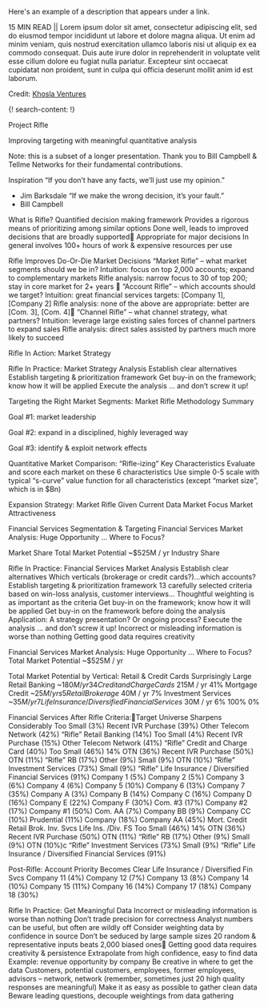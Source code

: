 Here's an example of a description that appears under a link.

15 MIN READ || Lorem ipsum dolor sit amet, consectetur adipiscing elit, sed do eiusmod tempor incididunt ut labore et dolore magna aliqua. Ut enim ad minim veniam, quis nostrud exercitation ullamco laboris nisi ut aliquip ex ea commodo consequat. Duis aute irure dolor in reprehenderit in voluptate velit esse cillum dolore eu fugiat nulla pariatur. Excepteur sint occaecat cupidatat non proident, sunt in culpa qui officia deserunt mollit anim id est laborum.

Credit: [Khosla Ventures](http://www.khoslaventures.com/)


{! search-content: !}

Project Rifle

  Improving targeting with meaningful quantitative analysis

Note: this is a subset of a longer presentation.  Thank you to Bill Campbell & Tellme Networks for their fundamental contributions.

Inspiration 
“If you don’t have any facts, we’ll just use my opinion.”      
- Jim Barksdale
“If we make the wrong decision, it’s your fault.”       
 - Bill Campbell

What is Rifle?
Quantified decision making framework
Provides a rigorous means of prioritizing among similar options
Done well, leads to improved decisions that are broadly supported
Appropriate for major decisions
In general involves 100+ hours of work & expensive resources per use



Rifle Improves Do-Or-Die Market Decisions 
“Market Rifle” – what market segments should we be in?
Intuition: focus on top 2,000 accounts; expand to complementary markets
Rifle analysis: narrow focus to 30 of top 200; stay in core market for 2+ years 
“Account Rifle” – which accounts should we target?
Intuition: great financial services targets: [Company 1], [Company 2]
Rifle analysis: none of the above are appropriate: better are [Com. 3], [Com. 4]
“Channel Rifle” – what channel strategy, what partners?
Intuition: leverage large existing sales forces of channel partners to expand sales
Rifle analysis: direct sales assisted by partners much more likely to succeed


Rifle In Action:
Market Strategy


Rifle In Practice: Market Strategy Analysis
Establish clear alternatives
Establish targeting & prioritization framework 
Get buy-in on the framework; know how it will be applied
Execute the analysis … and don’t screw it up! 

Targeting the Right Market Segments: Market Rifle Methodology Summary

Goal #1: market leadership

Goal #2: expand in a disciplined, highly leveraged way

Goal #3: identify & exploit network effects


Quantitative Market Comparison: “Rifle-izing” Key Characteristics
Evaluate and score each market on these 6 characteristics
Use simple 0-5 scale with typical “s-curve” value function for all characteristics (except “market size”, which is in $Bn)



Expansion Strategy: Market Rifle Given Current Data
Market Focus
Market Attractiveness


Financial Services Segmentation & Targeting
Financial Services Market Analysis: Huge Opportunity … Where to Focus?

Market Share
Total Market Potential
~$525M / yr
Industry Share


Rifle In Practice: Financial Services Market Analysis
Establish clear alternatives
Which verticals (brokerage or credit cards?)…which accounts?
Establish targeting & prioritization framework 
13 carefully selected criteria based on win-loss analysis, customer interviews…
Thoughtful weighting is as important as the criteria
Get buy-in on the framework; know how it will be applied
Get buy-in on the framework before doing the analysis
Application: A strategy presentation?  Or ongoing process?
Execute the analysis … and don’t screw it up! 
Incorrect or misleading information is worse than nothing
Getting good data requires creativity


Financial Services Market Analysis: Huge Opportunity … Where to Focus?
Total Market Potential
~$525M / yr

Total Market Potential by Vertical: Retail & Credit Cards Surprisingly Large
Retail Banking
~$180M / yr
34%
Credit and Charge Cards
~$215M / yr
41%
Mortgage Credit   ~$25M / yrs
5%
Retail Brokerage   ~$40M / yr
7%
Investment Services   ~$35M / yr
7%
Life Insurance / Diversified Financial Services   ~$30M / yr
6%
100%
0%


Financial Services After Rifle Criteria:Target Universe Sharpens Considerably
Too Small (3%)
Recent IVR Purchase (39%)
Other Telecom Network  (42%)
“Rifle” Retail Banking (14%)
Too Small (4%)
Recent IVR Purchase (15%)
Other Telecom Network  (41%)
“Rifle” Credit and Charge Card (40%)
Too Small (46%)
14%
OTN  (36%)
Recent IVR Purchase  (50%)
OTN (11%)
“Rifle” RB (17%)
Other (9%)
Small (9%)
OTN (10%)
“Rifle” Investment Services  (73%)
Small (9%)
“Rifle” Life Insurance / Diversified Financial Services  (91%)
Company 1 (5%)
Company 2 (5%)
Company 3 (6%)
Company 4 (6%)
Company 5 (10%)
Company 6 (13%)
Company 7 (35%)
Company A (3%)
Company B (14%)
Company C (16%)
Company D (16%)
Company E (22%)
Company F (30%)
Com. #3 (17%)
Company #2 (17%)
Company #1  (50%)
Com. AA (7%)
Company BB (9%)
Company CC (10%)
Prudential (11%)
Company (18%)
Company AA (45%)
Mort. Credit
Retail Brok.
Inv. Svcs
Life Ins. /Div. FS
Too Small (46%)
14%
OTN  (36%)
Recent IVR Purchase  (50%)
OTN (11%)
“Rifle” RB (17%)
Other (9%)
Small (9%)
OTN (10%)c
“Rifle” Investment Services  (73%)
Small (9%)
“Rifle” Life Insurance / Diversified Financial Services  (91%)


Post-Rifle: Account Priority Becomes Clear
Life Insurance / Diversified Fin Svcs
Company 11 (4%)
Company 12 (7%)
Company 13 (8%)
Company 14 (10%)
Company 15 (11%)
Company 16 (14%)
Company 17 (18%)
Company 18 (30%)

Rifle In Practice: Get Meaningful Data
Incorrect or misleading information is worse than nothing
Don’t trade precision for correctness
Analyst numbers can be useful, but often are wildly off
Consider weighting data by confidence in source
Don’t be seduced by large sample sizes 
20 random & representative inputs beats 2,000 biased ones
Getting good data requires creativity & persistence
Extrapolate from high confidence, easy to find data
Example: revenue opportunity by company
Be creative in where to get the data
Customers, potential customers, employees, former employees, advisors – network, network (remember, sometimes just 20 high quality responses are meaningful)
Make it as easy as possible to gather clean data
Beware leading questions, decouple weightings from data gathering 

